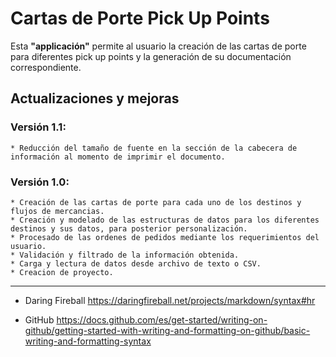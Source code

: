 # **Cartas de Porte Pick Up Points**


Esta **"applicación"** permite al usuario la creación de las cartas de porte para diferentes pick up points y la generación de su documentación correspondiente.

## **Actualizaciones y mejoras**

### Versión 1.1:
    * Reducción del tamaño de fuente en la sección de la cabecera de información al momento de imprimir el documento.

### Versión 1.0:
    * Creación de las cartas de porte para cada uno de los destinos y flujos de mercancias.
    * Creación y modelado de las estructuras de datos para los diferentes destinos y sus datos, para posterior personalización.
    * Procesado de las ordenes de pedidos mediante los requerimientos del usuario.
    * Validación y filtrado de la información obtenida.
    * Carga y lectura de datos desde archivo de texto o CSV.
    * Creacion de proyecto.

- - - 
* Daring Fireball https://daringfireball.net/projects/markdown/syntax#hr

*  GitHub https://docs.github.com/es/get-started/writing-on-github/getting-started-with-writing-and-formatting-on-github/basic-writing-and-formatting-syntax

